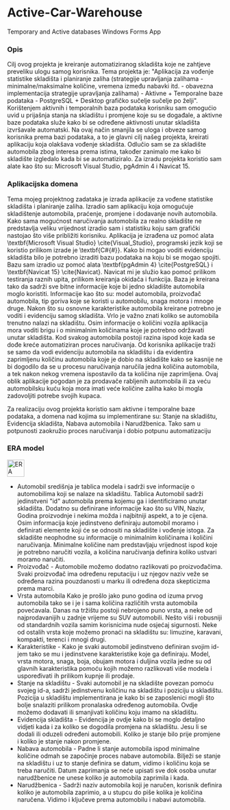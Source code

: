 # Active-Car-Warehouse
Temporary and Active databases Windows Forms App


### Opis
Cilj ovog projekta je kreiranje automatiziranog skladišta koje ne zahtjeve preveliku ulogu samog korisnika. Tema projekta je: "Aplikacija za vođenje statistike skladišta i planiranje zaliha (strategije upravljanja zalihama - minimalne/maksimalne količine, vremena između nabavki itd. - obavezna implementacija strategije upravljanja zalihama) - Aktivne + Temporalne baze podataka - PostgreSQL + Desktop grafičko sučelje sučelje po želji". Korištenjem aktivnih i temporalnih baza podataka korisniku sam omogućio uvid u prijašnja stanja na skladištu i promjene koje su se događale, a aktivne baze podataka služe kako bi se određene aktivnosti unutar skladišta izvršavale automatski. Na ovaj način smanjila se uloga i obveze samog korisnika prema bazi podataka, a to je glavni cilj našeg projekta, kreirati aplikaciju koja olakšava vođenje skladišta. Odlučio sam se za skladište automobila zbog interesa prema istima, također zanimalo me kako bi skladište izgledalo kada bi se automatiziralo. Za izradu projekta koristio sam alate kao što su: Microsoft Visual Studio, pgAdmin 4 i Navicat 15. 

### Aplikacijska domena

Tema mojeg projektnog zadataka je izrada aplikacije za vođene statistike skladišta i planiranje zaliha. Izradio sam aplikaciju koja omogućuje skladištenje automobila, praćenje, promjene i dodavanje novih automobila. Kako sama mogućnost naručivanja automobila za realno skladište ne predstavlja veliku vrijednost izradio sam i statistiku koju sam grafički nastojao što više približiti korisniku. Aplikacija je izrađena uz pomoć alata \textbf{Microsoft Visual Studio} \cite{Visual_Studio}, programski jezik koji se koristio prilikom izrade je \textbf{C#{\#}}. Kako bi mogao voditi evidenciju skladišta bilo je potrebno izraditi bazu podataka na koju bi se mogao spojiti. Bazu sam izradio uz pomoć alata \textbf{pgAdmin 4} \cite{PostgreSQL} i \textbf{Navicat 15} \cite{Navicat}. Navicat mi je služio kao pomoć prilikom testiranja raznih upita, prilikom kreiranja okidača i funkcija. Baza je kreirana tako da sadrži sve bitne informacije koje bi jedno skladište automobila moglo koristiti. Informacije kao što su: model automobila, proizvođač automobila, tip goriva koje se koristi u automobilu, snaga motora i mnoge druge. Nakon što su osnovne karakteristike automobila kreirane potrebno je voditi i evidenciju samog skladišta. Vrlo je važno znati koliko se automobila trenutno nalazi na skladištu. Osim informacije o količini vozila aplikacija mora voditi brigu i o minimalnim količinama koje je potrebno održavati unutar skladišta. Kod svakog automobila postoji razina ispod koje kada se dođe kreće automatiziran proces naručivanja. Od korisnika aplikacije traži se samo da vodi evidenciju automobila na skladištu i da evidentira zaprimljenu količinu automobila koje je dobio na skladište kako se kasnije ne bi dogodilo da se u procesu naručivanja naručila jedna količina automobila, a tek nakon nekog vremena ispostavilo da ta količina nije zaprimljena. Ovaj oblik aplikacije pogodan je za prodavače rabljenih automobila ili za veću automobilsku kuću koja mora imati veće količine zaliha kako bi mogla zadovoljiti potrebe svojih kupaca.

Za realizaciju ovog projekta koristio sam aktivne i temporalne baze podataka, a domena nad kojima su implementirane su: Stanje na skladištu, Evidencija skladišta, Nabava automobila i Narudžbenica. Tako sam u potpunosti zaokružio proces naručivanja i dobio potpunu automatizaciju

### ERA model

<img align="center" alt="ERA" width="40px" src=""/>

- Automobil središnja je tablica modela i sadrži sve informacije o automobilima koji se nalaze na skladištu. Tablica Automobil sadrži jedinstveni "id" automobila prema kojemu ga i identificiramo unutar skladišta. Dodatno su definirane informacije kao što su VIN, Naziv, Godina proizvodnje i nekima možda i najbitniji aspekt, a to je cijena. Osim informacija koje jedinstveno definiraju automobil moramo i definirati elemente koji će se odnositi na skladište i vođenje istoga. Za skladište neophodne su informacije o minimalnim količinama i količini naručivanja. Minimalne količine nam predstavljaju vrijednost ispod koje je potrebno naručiti vozila, a količina naručivanja definira koliko ustvari moramo naručiti.
- Proizvođač - Automobile možemo dodatno razlikovati po proizvođačima. Svaki proizvođač ima određenu reputaciju i uz njegov naziv veže se određena razina pouzdanosti u marku ili određena doza skepticizma prema marci.
- Vrsta automobila Kako je prošlo jako puno godina od izuma prvog automobila tako se i je i sama količina različitih vrsta automobila povećavala. Danas na tržištu postoji nebrojeno puno vrsta, a neke od najprodavanijih u zadnje vrijeme su SUV automobili. Nešto viši i robusniji od standardnih vozila samim korisnicima nude osjećaj sigurnosti. Neke od ostalih vrsta koje možemo pronaći na skladištu su: limuzine, karavani, kompakti, terenci i mnogi drugi.
- Karakteristike - Kako je svaki automobil jedinstveno definiran svojim id-jem tako se mu i jedinstvene karakteristike koje ga definiraju. Model, vrsta motora, snaga, boja, obujam motora i duljina vozila jedne su od glavnih karakteristika pomoću kojih možemo razlikovati više modela i uspoređivati ih prilikom kupnje ili prodaje. 
- Stanje na skladištu - Svaki automobil je na skladište povezan pomoću svojeg id-a, sadrži jedinstvenu količinu na skladištu i poziciju u skladištu. Pozicija u skladištu implementirana je kako bi se zaposlenici mogli što bolje snalaziti prilikom pronalaska određenog automobila. Ovdje možemo dodavati ili smanjivati količinu koju imamo na skladištu.
- Evidencija skladišta - Evidencija je ovdje kako bi se moglo detaljno vidjeti kada i za koliko se dogodila promjena na skladištu. Jesu li se dodali ili oduzeli određeni automobili. Koliko je stanje bilo prije promjene i koliko je stanje nakon promjene. 
- Nabava automobila - Padne li stanje automobila ispod minimalne količine odmah se započinje proces nabave automobila. Bilježi se stanje na skladištu i uz to stanje definira se datum, vidimo i količinu koja se treba naručiti. Datum zaprimanja se neće upisati sve dok osoba unutar narudžbenice ne unese koliko je automobila zaprimila i kada.
- Narudžbenica - Sadrži naziv automobila koji je naručen, korisnik definira koliko je automobila zaprimio, a u stupcu do piše kolika je količina naručena. Vidimo i ključeve prema automobilu i nabavi automobila. 


